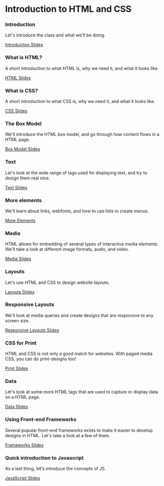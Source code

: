 Introduction to HTML and CSS
============================


### Introduction

Let's introduce the class and what we'll be doing.

[Introduction Slides](introduction.html)


### What is HTML?

A short introduction to what HTML is, why we need it, and what it looks like.

[HTML Slides](html.html)


### What is CSS?

A short introduction to what CSS is, why we need it, and what it looks like.

[CSS Slides](html.html)


### The Box Model

We'll introduce the HTML box model, and go through how content flows in a HTML page.

[Box Model Slides](box-model.html)


### Text

Let's look at the wide range of tags used for displaying text, and try to design them real nice.

[Text Slides](text.html)

### More elements

We'll learn about links, webfonts, and how to use lists to create menus.

[More Elements](more-elements.html)


### Media

HTML allows for embedding of several types of interactive media elements. We'll take a look at different image formats, audio, and video.

[Media Slides](media.html)


### Layouts

Let's use HTML and CSS to design website layouts.

[Layouts Slides](layouts.html)


### Responsive Layouts

We'll look at media queries and create designs that are responsive to any screen size.

[Responsive Layouts Slides](responsive-layouts.html)


### CSS for Print

HTML and CSS is not only a good match for websites. With paged media CSS, you can do print-designs too!

[Print Slides](print.html)


### Data

Let's look at some more HTML tags that are used to capture or display data on a HTML page.

[Data Slides](data.html)


### Using Front-end Frameworks

Several popular front-end frameworks exists to make it easier to develop designs in HTML. Let's take a look at a few of them.

[Frameworks Slides](frameworks.html)


### Quick introduction to Javascript

As a last thing, let's introduce the concepts of JS.

[JavaScript Slides](javascript.html)
